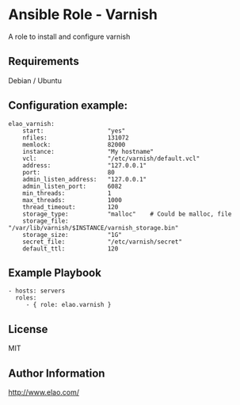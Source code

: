 Ansible Role - Varnish
======================

A role to install and configure varnish

Requirements
------------

Debian / Ubuntu

Configuration example:
---------------------

```
elao_varnish:
    start:                  "yes"
    nfiles:                 131072
    memlock:                82000
    instance:               "My hostname"
    vcl:                    "/etc/varnish/default.vcl"
    address:                "127.0.0.1"
    port:                   80
    admin_listen_address:   "127.0.0.1"
    admin_listen_port:      6082
    min_threads:            1
    max_threads:            1000
    thread_timeout:         120
    storage_type:           "malloc"    # Could be malloc, file
    storage_file:           "/var/lib/varnish/$INSTANCE/varnish_storage.bin"
    storage_size:           "1G"
    secret_file:            "/etc/varnish/secret"
    default_ttl:            120
```

Example Playbook
----------------

    - hosts: servers
      roles:
         - { role: elao.varnish }

License
-------

MIT

Author Information
------------------

http://www.elao.com/